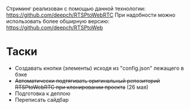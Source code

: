 Стриминг реализован с помощью данной технологии: https://github.com/deepch/RTSPtoWebRTC
При надобности можно использовать более обширную версию: https://github.com/deepch/RTSPtoWeb
# Таски
* Создавать кнопки (элементы) исходя из "config.json" лежащего в бэке
* ~~Автоматически подтягивать оригинальный репозиторий RTSPtoWebRTC при клонировании проекта~~ (26 мая)
* Подготовка к деплою
* Переписать сайдбар